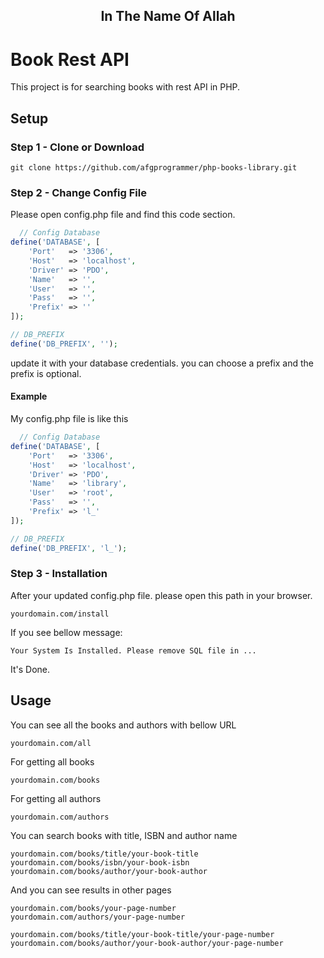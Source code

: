 
<h2 align="center" >In The Name Of Allah</h2>

# Book Rest API

This project is for searching books with rest API in PHP.

## Setup

### Step 1 - Clone or Download

```
git clone https://github.com/afgprogrammer/php-books-library.git

```

### Step 2 - Change Config File

Please open config.php file and find this code section.
```PHP
  // Config Database
define('DATABASE', [
    'Port'   => '3306',
    'Host'   => 'localhost',
    'Driver' => 'PDO',
    'Name'   => '',
    'User'   => '',
    'Pass'   => '',
    'Prefix' => ''
]);

// DB_PREFIX
define('DB_PREFIX', '');
```
update it with your database credentials. you can choose a prefix and the prefix is optional.

#### Example
 My config.php file is like this

```PHP
  // Config Database
define('DATABASE', [
    'Port'   => '3306',
    'Host'   => 'localhost',
    'Driver' => 'PDO',
    'Name'   => 'library',
    'User'   => 'root',
    'Pass'   => '',
    'Prefix' => 'l_'
]);

// DB_PREFIX
define('DB_PREFIX', 'l_');
```

### Step 3 - Installation 

After your updated config.php file. please open this path in your browser.
```
yourdomain.com/install 
```

If you see bellow message:
```
Your System Is Installed. Please remove SQL file in ...
```
It's Done.

## Usage

You can see all the books and authors with bellow URL
```
yourdomain.com/all
```
For getting all books
```
yourdomain.com/books
```

For getting all authors
```
yourdomain.com/authors
```
You can search books with title, ISBN and author name
```
yourdomain.com/books/title/your-book-title
yourdomain.com/books/isbn/your-book-isbn
yourdomain.com/books/author/your-book-author
```
And you can see results in other pages
```
yourdomain.com/books/your-page-number
yourdomain.com/authors/your-page-number

yourdomain.com/books/title/your-book-title/your-page-number
yourdomain.com/books/author/your-book-author/your-page-number
```

